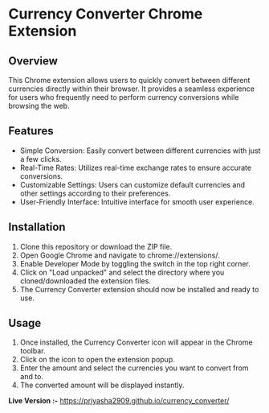 # Currency Converter Chrome Extension

## Overview

This Chrome extension allows users to quickly convert between different currencies directly within their browser. It provides a seamless experience for users who frequently need to perform currency conversions while browsing the web.

## Features

- Simple Conversion: Easily convert between different currencies with just a few clicks.
- Real-Time Rates: Utilizes real-time exchange rates to ensure accurate conversions.
- Customizable Settings: Users can customize default currencies and other settings according to their preferences.
- User-Friendly Interface: Intuitive interface for smooth user experience.

## Installation

1. Clone this repository or download the ZIP file.
2. Open Google Chrome and navigate to chrome://extensions/.
3. Enable Developer Mode by toggling the switch in the top right corner.
4. Click on "Load unpacked" and select the directory where you cloned/downloaded the extension files.
5. The Currency Converter extension should now be installed and ready to use.

## Usage

1. Once installed, the Currency Converter icon will appear in the Chrome toolbar.
2. Click on the icon to open the extension popup.
3. Enter the amount and select the currencies you want to convert from and to.
4. The converted amount will be displayed instantly.

**Live Version :-** https://priyasha2909.github.io/currency_converter/
